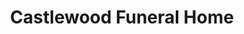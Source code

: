 ---
title: "Castlewood Funeral Home"
url: /castlewood/castlewood-funeral-home/
shop: funeral directors
---